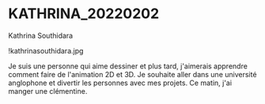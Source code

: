 # KATHRINA_20220202

Kathrina Southidara

!kathrinasouthidara.jpg

Je suis une personne qui aime dessiner et plus tard, j'aimerais apprendre comment faire de l'animation 2D et 3D.
Je souhaite aller dans une université anglophone et divertir les personnes avec mes projets.
Ce matin, j'ai manger une clémentine.
